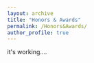 ```yaml
---
layout: archive
title: "Honors & Awards"
permalink: /Honors&Awards/
author_profile: true
---
```


it's working....
